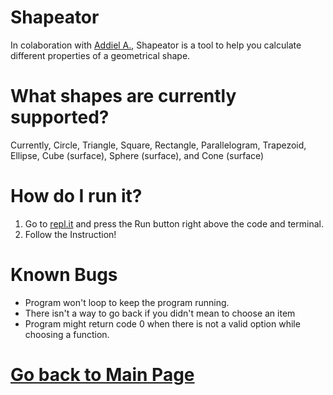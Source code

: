 # Shapeator


In colaboration with [Addiel A.](https://github.com/Speedmirage), Shapeator is a tool to help you calculate different properties of a geometrical shape. 


# What shapes are currently supported?

Currently, Circle, Triangle, Square, Rectangle, Parallelogram, Trapezoid, Ellipse, Cube (surface), Sphere (surface), and Cone (surface)

# How do I run it?

1. Go to [repl.it](https://repl.it/FDFZ/0) and press the Run button right above the code and terminal. 
2. Follow the Instruction!

# Known Bugs

* Program won't loop to keep the program running. 
* There isn't a way to go back if you didn't mean to choose an item
* Program might return code 0 when there is not a valid option while choosing a function. 


# [Go back to Main Page](https://erickjreyes.me)
